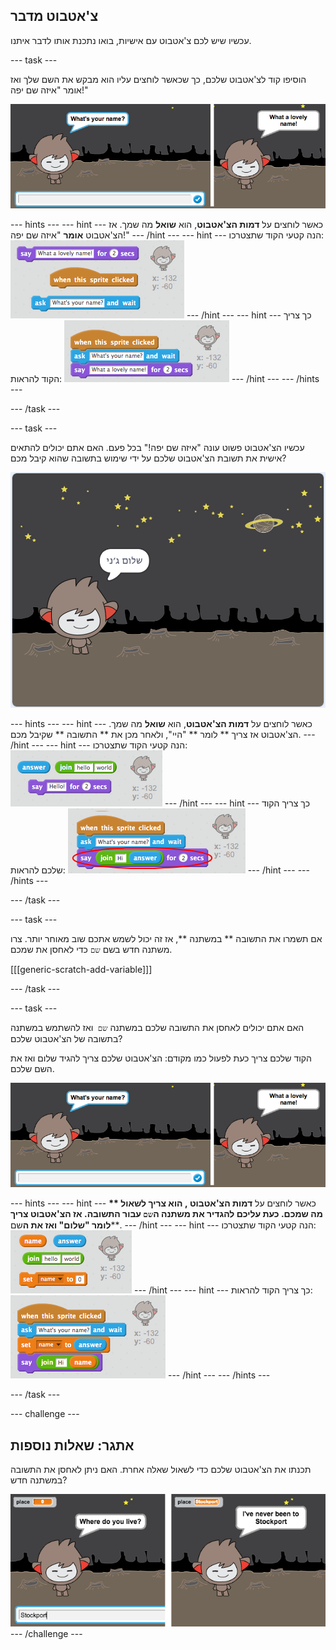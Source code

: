 ## צ'אטבוט מדבר

עכשיו שיש לכם צ'אטבוט עם אישיות, בואו נתכנת אותו לדבר איתנו.

\--- task \---

הוסיפו קוד לצ'אטבוט שלכם, כך שכאשר לוחצים עליו הוא מבקש את השם שלך ואז אומר "איזה שם יפה!"

![בדיקת תגובת הצ'אטבוט](images/chatbot-ask-test.png)

\--- hints \--- \--- hint \--- כאשר לוחצים על **דמות הצ'אטבוט**, הוא **שואל** מה שמך. אז הצ'אטבוט **אומר** "איזה שם יפה!" \--- /hint \--- \--- hint \--- הנה קטעי הקוד שתצטרכו: ![Blocks for a ChatBot reply](images/chatbot-ask-blocks.png) \--- /hint \--- \--- hint \--- כך צריך הקוד להראות: ![Code for a ChatBot reply](images/chatbot-ask-code.png) \--- /hint \--- \--- /hints \---

\--- /task \---

\--- task \---

עכשיו הצ'אטבוט פשוט עונה "איזה שם יפה!" בכל פעם. האם אתם יכולים להתאים אישית את תשובת הצ'אטבוט שלכם על ידי שימוש בתשובה שהוא קיבל מכם?

![בדיקת תשובה מותאמת אישית](images/chatbot-answer-test.png)

\--- hints \--- \--- hint \--- כאשר לוחצים על **דמות הצ'אטבוט**, הוא **שואל** מה שמך. הצ'אטבוט אז צריך ** לומר ** "היי", ולאחר מכן את ** התשובה ** שקיבל מכם. \--- /hint \--- \--- hint \--- הנה קטעי הקוד שתצטרכו: ![Blocks for a personalised reply](images/chatbot-answer-blocks.png) \--- /hint \--- \--- hint \--- כך צריך הקוד שלכם להראות: ![Code for a personalised reply](images/chatbot-answer-code.png) \--- /hint \--- \--- /hints \---

\--- /task \---

\--- task \---

אם תשמרו את התשובה ** במשתנה **, אז זה יכול לשמש אתכם שוב מאוחר יותר. צרו משתנה חדש בשם ` שם ` כדי לאחסן את שמכם.

[[[generic-scratch-add-variable]]]

\--- /task \---

\--- task \---

האם אתם יכולים לאחסן את התשובה שלכם במשתנה `שם `ואז להשתמש במשתנה בתשובה של הצ'אטבוט שלכם?

הקוד שלכם צריך כעת לפעול כמו מקודם: הצ'אטבוט שלכם צריך להגיד שלום ואז את השם שלכם.

![בדיקת משתנה "שם"](images/chatbot-ask-test.png)

\--- hints \--- \--- hint \--- כאשר לוחצים על **דמות הצ'אטבוט **, הוא צריך **לשאול ** מה שמכם. כעת עליכם **להגדיר** את משתנה ה`שם` עבור ה**תשובה**. אז הצ'אטבוט צריך **לומר** "שלום" ואז את ה**שם**. \--- /hint \--- \--- hint \--- הנה קטעי הקוד שתצטרכו: ![Blocks for a 'name' variable](images/chatbot-variable-blocks.png) \--- /hint \--- \--- hint \--- כך צריך הקוד להראות: ![Code for a 'name' variable](images/chatbot-variable-code.png) \--- /hint \--- \--- /hints \---

\--- /task \---

\--- challenge \---

## אתגר: שאלות נוספות

תכנתו את הצ'אטבוט שלכם כדי לשאול שאלה אחרת. האם ניתן לאחסן את התשובה במשתנה חדש?

![שאלות נוספות](images/chatbot-question.png) \--- /challenge \---